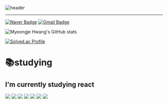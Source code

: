 ![header](https://capsule-render.vercel.app/api?type=slice&color=auto&text=Hwang%20Myeongje)
<hr>

[![Naver Badge](https://img.shields.io/badge/Naver-03C75A?style=flat-square&logo=Naver&logoColor=white&link=mailto:hmj1438@naver.com)](mailto:hmj1438@naver.com)
[![Gmail Badge](https://img.shields.io/badge/Gmail-D14836?style=flat&logo=Gmail&logoColor=white)](mailto:hmj1438@gmail.com)

<div>
  
![Myeongje Hwang's GitHub stats](https://github-readme-stats.vercel.app/api?username=Hwangmyeongje&show_icons=true&theme=dark)
</div>

[![Solved.ac Profile](http://mazassumnida.wtf/api/v2/generate_badge?boj=hmj1438)](https://solved.ac/hmj1438/)
<div><h1>📚studying</h1>
<h2>I'm currently studying react</h2>
</div>

<div> 
  <img src="https://img.shields.io/badge/c-A8B9CC?style=for-the-badge&logo=c%2B%2B&logoColor=white">
  <img src="https://img.shields.io/badge/python-3776AB?style=for-the-badge&logo=python&logoColor=white"> 
  <img src="https://img.shields.io/badge/html5-E34F26?style=for-the-badge&logo=html5&logoColor=white"> 
  <img src="https://img.shields.io/badge/css-1572B6?style=for-the-badge&logo=css3&logoColor=white"> 
  <img src="https://img.shields.io/badge/javascript-F7DF1E?style=for-the-badge&logo=javascript&logoColor=black"> 
  <img src="https://img.shields.io/badge/mysql-4479A1?style=for-the-badge&logo=mysql&logoColor=white"> 
  <img src="https://img.shields.io/badge/react-61DAFB?style=for-the-badge&logo=react&logoColor=black"> 
  <br>
</div>


<!--
**Hwangmyeongje/Hwangmyeongje** is a ✨ _special_ ✨ repository because its `README.md` (this file) appears on your GitHub profile.

Here are some ideas to get you started:

- 🔭 I’m currently working on ...
- 🌱 I’m currently learning ...
- 👯 I’m looking to collaborate on ...
- 🤔 I’m looking for help with ...
- 💬 Ask me about ...
- 📫 How to reach me: ...
- 😄 Pronouns: ...
- ⚡ Fun fact: ...
-->
